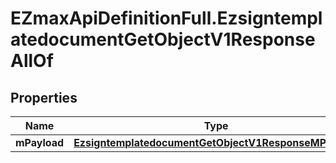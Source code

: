 # EZmaxApiDefinitionFull.EzsigntemplatedocumentGetObjectV1ResponseAllOf

## Properties

Name | Type | Description | Notes
------------ | ------------- | ------------- | -------------
**mPayload** | [**EzsigntemplatedocumentGetObjectV1ResponseMPayload**](EzsigntemplatedocumentGetObjectV1ResponseMPayload.md) |  | 


